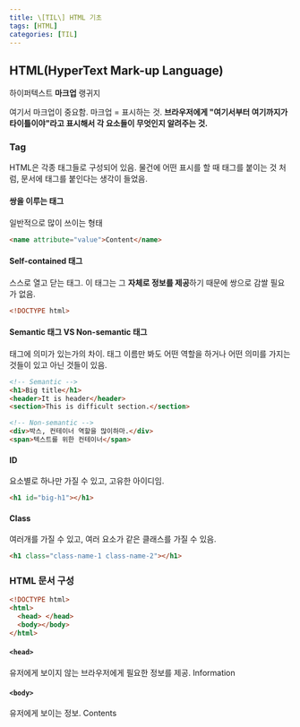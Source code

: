 ```yaml
---
title: \[TIL\] HTML 기초
tags: [HTML]
categories: [TIL]
---
```


## HTML(HyperText Mark-up Language)

하이퍼텍스트 **마크업** 랭귀지

여기서 마크업이 중요함. 마크업 = 표시하는 것.
**브라우저에게 "여기서부터 여기까지가 타이틀이야"라고 표시해서 각 요소들이 무엇인지 알려주는 것.**

### Tag

HTML은 각종 태그들로 구성되어 있음. 물건에 어떤 표시를 할 때 태그를 붙이는 것 처럼, 문서에 태그를 붙인다는 생각이 들었음.

#### 쌍을 이루는 태그

일반적으로 많이 쓰이는 형태

```html
<name attribute="value">Content</name>
```

#### Self-contained 태그

스스로 열고 닫는 태그. 이 태그는 그 **자체로 정보를 제공**하기 때문에 쌍으로 감쌀 필요가 없음.

```html
<!DOCTYPE html>
```

#### Semantic 태그 VS Non-semantic 태그

태그에 의미가 있는가의 차이. 태그 이름만 봐도 어떤 역할을 하거나 어떤 의미를 가지는 것들이 있고 아닌 것들이 있음.

```html
<!-- Semantic -->
<h1>Big title</h1>
<header>It is header</header>
<section>This is difficult section.</section>

<!-- Non-semantic -->
<div>박스, 컨테이너 역할을 많이하마.</div>
<span>텍스트를 위한 컨테이너</span>
```

#### ID

요소별로 하나만 가질 수 있고, 고유한 아이디임.

```html
<h1 id="big-h1"></h1>
```

#### Class

여러개를 가질 수 있고, 여러 요소가 같은 클래스를 가질 수 있음.

```html
<h1 class="class-name-1 class-name-2"></h1>
```

### HTML 문서 구성

```html
<!DOCTYPE html>
<html>
  <head> </head>
  <body></body>
</html>
```

#### `<head>`

유저에게 보이지 않는 브라우저에게 필요한 정보를 제공. Information

#### `<body>`

유저에게 보이는 정보. Contents
